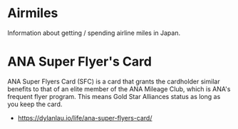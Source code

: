 # Airmiles

Information about getting / spending airline miles in Japan.

# ANA Super Flyer's Card

ANA Super Flyers Card (SFC) is a card that grants the cardholder similar benefits to that of an elite member of the ANA Mileage Club, which is ANA's frequent flyer program.  This means Gold Star Alliances status as long as you keep the card.

* https://dylanlau.io/life/ana-super-flyers-card/
